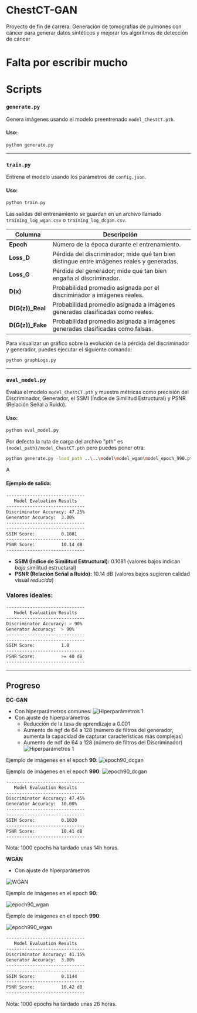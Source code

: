 # ChestCT-GAN
Proyecto de fin de carrera: Generación de tomografías de pulmones con cáncer para generar datos sintéticos y mejorar los algoritmos de detección de cáncer

# Falta por escribir mucho

# Scripts 

### `generate.py`
Genera imágenes usando el modelo preentrenado `model_ChestCT.pth`.

#### Uso:
```bash
python generate.py
```

---

### `train.py`
Entrena el modelo usando los parámetros de `config.json`.

#### Uso:
```bash
python train.py
```

Las salidas del entrenamiento se guardan en un archivo llamado `training_log_wgan.csv` o `training_log_dcgan.csv`.

| Columna           | Descripción                                                                 |
|-------------------|-----------------------------------------------------------------------------|
| **Epoch**         | Número de la época durante el entrenamiento.                               |
| **Loss_D**        | Pérdida del discriminador; mide qué tan bien distingue entre imágenes reales y generadas. |
| **Loss_G**        | Pérdida del generador; mide qué tan bien engaña al discriminador.           |
| **D(x)**          | Probabilidad promedio asignada por el discriminador a imágenes reales.     |
| **D(G(z))_Real**  | Probabilidad promedio asignada a imágenes generadas clasificadas como reales. |
| **D(G(z))_Fake**  | Probabilidad promedio asignada a imágenes generadas clasificadas como falsas. |

Para visualizar un gráfico sobre la evolución de la pérdida del discriminador y generador, puedes ejecutar el siguiente comando:
```bash 
python graphLogs.py
```
---

### `eval_model.py`
Evalúa el modelo `model_ChestCT.pth` y muestra métricas como precisión del Discriminador, Generador, el SSMI (Índice de Similitud Estructural) y PSNR (Relación Señal a Ruido).

#### Uso:
```bash
python eval_model.py
```

Por defecto la ruta de carga del archivo "pth" es `{model_path}/model_ChestCT.pth` pero puedes poner otra:
```bash
python generate.py -load_path ..\..\model\model_wgan\model_epoch_990.pth
```

A

#### Ejemplo de salida:
```bash
------------------------------
   Model Evaluation Results
------------------------------
Discriminator Accuracy: 47.25%
Generator Accuracy:  3.00%
------------------------------
------------------------------
SSIM Score:          0.1081
------------------------------
PSNR Score:          10.14 dB
------------------------------
```

- **SSIM (Índice de Similitud Estructural):** 0.1081 (valores bajos indican *baja* similitud estructural)
- **PSNR (Relación Señal a Ruido):** 10.14 dB (valores bajos sugieren calidad visual *reducida*)

### Valores ideales:
```bash
------------------------------
   Model Evaluation Results
------------------------------
Discriminator Accuracy: > 90% 
Generator Accuracy:  > 90% 
------------------------------
------------------------------
SSIM Score:          1.0 
------------------------------
PSNR Score:          >= 40 dB 
------------------------------

```

---

## Progreso
**DC-GAN**
- Con hiperparámetros comunes: 
![Hiperparámetros 1](img/dcgan_hiperparam1.png)
- Con ajuste de hiperparámetros
    + Reducción de la tasa de aprendizaje a 0.001
    + Aumento de ngf de 64 a 128 (número de filtros del generador, aumenta la capacidad de capturar características más complejas)
    + Aumento de ndf de 64 a 128 (número de filtros del Discriminador)
![Hiperparámetros 1](img/dcgan_hiperparam2.png)

Ejemplo de imágenes en el epoch **90**:
![epoch90_dcgan](img/epoch90_dcgan.png)

Ejemplo de imágenes en el epoch **990**:
![epoch90_dcgan](img/epoch990_dcgan.png)
```bash
------------------------------
   Model Evaluation Results
------------------------------
Discriminator Accuracy: 47.45%
Generator Accuracy:  10.00%
------------------------------
------------------------------
SSIM Score:          0.1020
------------------------------
PSNR Score:          10.41 dB
------------------------------
```
Nota: 1000 epochs ha tardado unas 14h horas. 


**WGAN**
- Con ajuste de hiperparámetros

![WGAN](img/wgan1000epochs.png)


Ejemplo de imágenes en el epoch **90**:

![epoch90_wgan](img/epoch90_wgan.png)


Ejemplo de imágenes en el epoch **990**:

![epoch990_wgan](img/epoch990_wgan.png)

```bash
------------------------------
   Model Evaluation Results
------------------------------
Discriminator Accuracy: 41.15%
Generator Accuracy:  3.00%
------------------------------
------------------------------
SSIM Score:          0.1144
------------------------------
PSNR Score:          10.42 dB
------------------------------
```

Nota: 1000 epochs ha tardado unas 26 horas. 
